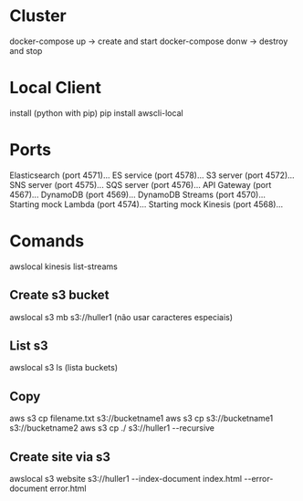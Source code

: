 # Cluster
docker-compose up -> create and start
docker-compose donw -> destroy and stop

# Local Client
install (python with pip)
pip install awscli-local

# Ports
Elasticsearch (port 4571)...
ES service (port 4578)...
S3 server (port 4572)...
SNS server (port 4575)...
SQS server (port 4576)...
API Gateway (port 4567)...
DynamoDB (port 4569)...
DynamoDB Streams (port 4570)...
Starting mock Lambda (port 4574)...
Starting mock Kinesis (port 4568)...

# Comands
awslocal kinesis list-streams

## Create s3 bucket
awslocal s3 mb s3://huller1 (não usar caracteres especiais)

## List s3
awslocal s3 ls (lista buckets)

## Copy
aws s3 cp filename.txt s3://bucketname1
aws s3 cp s3://bucketname1 s3://bucketname2
aws s3 cp ./ s3://huller1 --recursive

## Create site via s3
awslocal s3 website s3://huller1 --index-document index.html --error-document error.html

